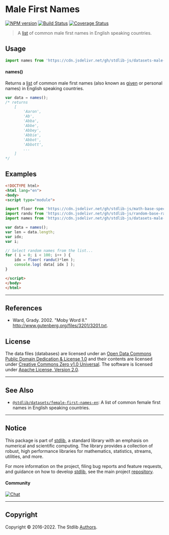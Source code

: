 <!--

@license Apache-2.0

Copyright (c) 2018 The Stdlib Authors.

Licensed under the Apache License, Version 2.0 (the "License");
you may not use this file except in compliance with the License.
You may obtain a copy of the License at

   http://www.apache.org/licenses/LICENSE-2.0

Unless required by applicable law or agreed to in writing, software
distributed under the License is distributed on an "AS IS" BASIS,
WITHOUT WARRANTIES OR CONDITIONS OF ANY KIND, either express or implied.
See the License for the specific language governing permissions and
limitations under the License.

-->

# Male First Names

[![NPM version][npm-image]][npm-url] [![Build Status][test-image]][test-url] [![Coverage Status][coverage-image]][coverage-url] <!-- [![dependencies][dependencies-image]][dependencies-url] -->

> A [list][@ward:2002a] of common male first names in English speaking countries.



<section class="usage">

## Usage

```javascript
import names from 'https://cdn.jsdelivr.net/gh/stdlib-js/datasets-male-first-names-en@esm/index.mjs';
```

#### names()

Returns a [list][@ward:2002a] of common male first names (also known as [given][given-name] or personal names) in English speaking countries.

```javascript
var data = names();
/* returns
    [
        'Aaron',
        'Ab',
        'Abba',
        'Abbe',
        'Abbey',
        'Abbie',
        'Abbot',
        'Abbott',
        ...
    ]
*/
```

</section>

<!-- /.usage -->

<section class="examples">

<!-- TODO: more creative example. -->

## Examples

<!-- eslint no-undef: "error" -->

```html
<!DOCTYPE html>
<html lang="en">
<body>
<script type="module">

import floor from 'https://cdn.jsdelivr.net/gh/stdlib-js/math-base-special-floor@esm/index.mjs';
import randu from 'https://cdn.jsdelivr.net/gh/stdlib-js/random-base-randu@esm/index.mjs';
import names from 'https://cdn.jsdelivr.net/gh/stdlib-js/datasets-male-first-names-en@esm/index.mjs';

var data = names();
var len = data.length;
var idx;
var i;

// Select random names from the list...
for ( i = 0; i < 100; i++ ) {
    idx = floor( randu()*len );
    console.log( data[ idx ] );
}

</script>
</body>
</html>
```

</section>

<!-- /.examples -->



* * *

<section class="references">

## References

-   Ward, Grady. 2002. "Moby Word II." <http://www.gutenberg.org/files/3201/3201.txt>.

</section>

<!-- /.references -->

<!-- <license> -->

## License

The data files (databases) are licensed under an [Open Data Commons Public Domain Dedication & License 1.0][pddl-1.0] and their contents are licensed under [Creative Commons Zero v1.0 Universal][cc0]. The software is licensed under [Apache License, Version 2.0][apache-license].

<!-- </license> -->

<!-- Section for related `stdlib` packages. Do not manually edit this section, as it is automatically populated. -->

<section class="related">

* * *

## See Also

-   <span class="package-name">[`@stdlib/datasets/female-first-names-en`][@stdlib/datasets/female-first-names-en]</span><span class="delimiter">: </span><span class="description">A list of common female first names in English speaking countries.</span>

</section>

<!-- /.related -->

<!-- Section for all links. Make sure to keep an empty line after the `section` element and another before the `/section` close. -->


<section class="main-repo" >

* * *

## Notice

This package is part of [stdlib][stdlib], a standard library with an emphasis on numerical and scientific computing. The library provides a collection of robust, high performance libraries for mathematics, statistics, streams, utilities, and more.

For more information on the project, filing bug reports and feature requests, and guidance on how to develop [stdlib][stdlib], see the main project [repository][stdlib].

#### Community

[![Chat][chat-image]][chat-url]

---

## Copyright

Copyright &copy; 2016-2022. The Stdlib [Authors][stdlib-authors].

</section>

<!-- /.stdlib -->

<!-- Section for all links. Make sure to keep an empty line after the `section` element and another before the `/section` close. -->

<section class="links">

[npm-image]: http://img.shields.io/npm/v/@stdlib/datasets-male-first-names-en.svg
[npm-url]: https://npmjs.org/package/@stdlib/datasets-male-first-names-en

[test-image]: https://github.com/stdlib-js/datasets-male-first-names-en/actions/workflows/test.yml/badge.svg?branch=main
[test-url]: https://github.com/stdlib-js/datasets-male-first-names-en/actions/workflows/test.yml?query=branch:main

[coverage-image]: https://img.shields.io/codecov/c/github/stdlib-js/datasets-male-first-names-en/main.svg
[coverage-url]: https://codecov.io/github/stdlib-js/datasets-male-first-names-en?branch=main

<!--

[dependencies-image]: https://img.shields.io/david/stdlib-js/datasets-male-first-names-en.svg
[dependencies-url]: https://david-dm.org/stdlib-js/datasets-male-first-names-en/main

-->

[chat-image]: https://img.shields.io/gitter/room/stdlib-js/stdlib.svg
[chat-url]: https://gitter.im/stdlib-js/stdlib/

[stdlib]: https://github.com/stdlib-js/stdlib

[stdlib-authors]: https://github.com/stdlib-js/stdlib/graphs/contributors

[umd]: https://github.com/umdjs/umd
[es-module]: https://developer.mozilla.org/en-US/docs/Web/JavaScript/Guide/Modules

[deno-url]: https://github.com/stdlib-js/datasets-male-first-names-en/tree/deno
[umd-url]: https://github.com/stdlib-js/datasets-male-first-names-en/tree/umd
[esm-url]: https://github.com/stdlib-js/datasets-male-first-names-en/tree/esm

[pddl-1.0]: http://opendatacommons.org/licenses/pddl/1.0/

[cc0]: https://creativecommons.org/publicdomain/zero/1.0

[apache-license]: https://www.apache.org/licenses/LICENSE-2.0

[given-name]: https://en.wikipedia.org/wiki/Given_name

[@ward:2002a]: http://www.gutenberg.org/files/3201/3201.txt

<!-- <related-links> -->

[@stdlib/datasets/female-first-names-en]: https://github.com/stdlib-js/datasets-female-first-names-en/tree/esm

<!-- </related-links> -->

</section>

<!-- /.links -->
